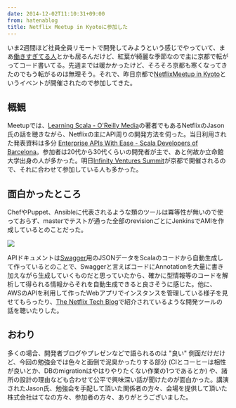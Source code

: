 ```yaml
---
date: 2014-12-02T11:10:31+09:00
from: hatenablog
title: Netflix Meetup in Kyotoに参加した
---
```

いま2週間ほど社員全員リモートで開発してみようという感じでやっていて、まあ[働きすぎてる人](http://mizchi.hatenablog.com/entry/2014/11/28/224256)とかも居るんだけど、紅葉が綺麗な季節なので主に京都で転がってコード書いてる。先週までは暖かかったけど、そろそろ京都も寒くなってきたのでもう転がるのは無理そう。それで、昨日京都で[NetflixMeetup in Kyoto](http://connpass.com/event/9837/)というイベントが開催されたので参加してきた。

## 概観

Meetupでは、[Learning Scala&nbsp;-&nbsp;O'Reilly Media](http://shop.oreilly.com/product/0636920030287.do)の著者でもあるNetflixのJason氏の話を聴きながら、Netflixの主にAPI周りの開発方法を伺った。当日利用された発表資料は多分 [Enterprise APIs With Ease - Scala Developers of Barcelona](http://www.slideshare.net/swartzrock/enterprise-apis-with-ease-scala-developers-of-barcelona)。参加者は20代から30代くらいの開発者が主で、あと何故か立命館大学出身の人が多かった。明日[Infinity Ventures Summit](http://www.infinityventures.com/ivs/event/)が京都で開催されるので、それに合わせて参加している人も多かった。

## 面白かったところ

ChefやPuppet、Ansibleに代表されるような類のツールは冪等性が無いので使っておらず、masterでテストが通った全部のrevisionごとにJenkinsでAMIを作成しているとのことだった。

![](http://cdn-ak.f.st-hatena.com/images/fotolife/r/r7kamura/20141202/20141202105551.png)

APIドキュメントは[Swagger](http://swagger.io/)用のJSONデータをScalaのコードから自動生成して作っているとのことで、Swaggerと言えばコードにAnnotationを大量に書き加えながら生成していくものだと思っていたから、確かに型情報等のコードを解析して得られる情報からそれを自動生成できると良さそうに感じた。他に、AWSのAPIを利用して作ったWebアプリでインスタンスを管理している様子を見せてもらったり、[The Netflix Tech Blog](http://techblog.netflix.com/)で紹介されているような開発ツールの話を聴いたりした。

## おわり

多くの場合、開発者ブログやプレゼンなどで語られるのは "良い" 側面だけだけど、今回の勉強会では色々と面倒で泥臭かったりする部分 (CIとコーヒーは相性が良いとか、DBのmigrationはやはりやりたくない作業の1つであるとか) や、諸所の設計の理由なども合わせて公平で興味深い話が聞けたのが面白かった。講演されたJason氏、勉強会を手配して頂いた関係者の方々、会場を提供して頂いた株式会社はてなの方々、参加者の方々、ありがとうございました。

